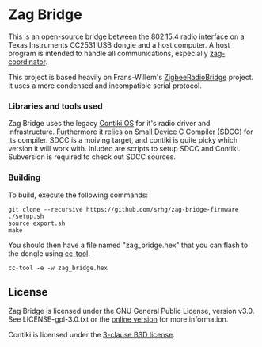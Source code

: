 # Zag Bridge

This is an open-source bridge between the 802.15.4 radio interface on a Texas Instruments CC2531 USB dongle and a host computer. A host program is intended to handle all communications, especially [zag-coordinator](https://github.com/srhg/zag-coordinator).

This project is based heavily on Frans-Willem's [ZigbeeRadioBridge](https://github.com/frans-willem/ZigbeeRadioBridge) project.  It uses a more condensed and incompatible serial protocol.

### Libraries and tools used

Zag Bridge uses the legacy [Contiki OS](http://www.contiki-os.org/) for it's radio driver and infrastructure. Furthermore it relies on [Small Device C Compiler (SDCC)](http://sdcc.sourceforge.net/) for its compiler.  SDCC is a moiving target, and contiki is quite picky which version it will work with. Inluded are scripts to setup SDCC and Contiki. Subversion is required to check out SDCC sources.

### Building
To build, execute the following commands:
```
git clone --recursive https://github.com/srhg/zag-bridge-firmware
./setup.sh
source export.sh
make
```

You should then have a file named "zag\_bridge.hex" that you can flash to the dongle using [cc-tool](https://github.com/dashesy/cc-tool/).

```
cc-tool -e -w zag_bridge.hex
```

## License
Zag Bridge is licensed under the GNU General Public License, version v3.0. See LICENSE-gpl-3.0.txt or the [online version](https://www.gnu.org/licenses/gpl-3.0.txt) for more information.

Contiki is licensed under the [3-clause BSD license](https://github.com/contiki-os/contiki/blob/master/LICENSE).
